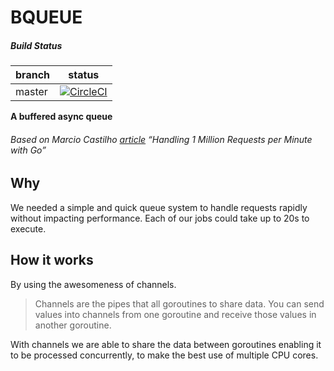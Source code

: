 BQUEUE
====

##### Build Status

| branch   | status |
| -------- |:------:|
| master   | [![CircleCI](https://circleci.com/gh/SamuelTissot/bqueue/tree/master.svg?style=svg)](https://circleci.com/gh/SamuelTissot/bqueue/tree/master) |



**A buffered async queue**
###### Based on Marcio Castilho [article](http://marcio.io/2015/07/handling-1-million-requests-per-minute-with-golang/) “Handling 1 Million Requests per Minute with Go”

Why
---
We needed a simple and quick queue system to handle requests rapidly without impacting performance.
Each of our jobs could take up to 20s to execute.

How it works
----
By using the awesomeness of channels.

>Channels are the pipes that all goroutines to share data. You can send values into channels from one goroutine and receive those values in another goroutine.

With channels we are able to share the data between goroutines enabling it to be processed concurrently, to make the best use of multiple CPU cores.
